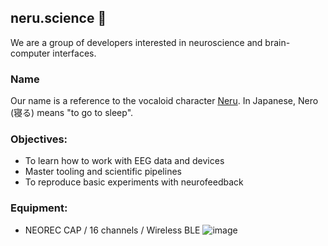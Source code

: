 ## neru.science 🧠

We are a group of developers interested in neuroscience and brain-computer interfaces.

### Name
Our name is a reference to the vocaloid character [Neru](https://vocaloid.fandom.com/wiki/Akita_Neru). In Japanese, Nero (寝る) means "to go to sleep".

### Objectives:
* To learn how to work with EEG data and devices
* Master tooling and scientific pipelines
* To reproduce basic experiments with neurofeedback

### Equipment:
* NEOREC CAP / 16 channels / Wireless BLE
![image](https://github.com/neru-science/.github/assets/2411525/9d063c0f-acfa-45d7-b9d7-70e8956909fd)


